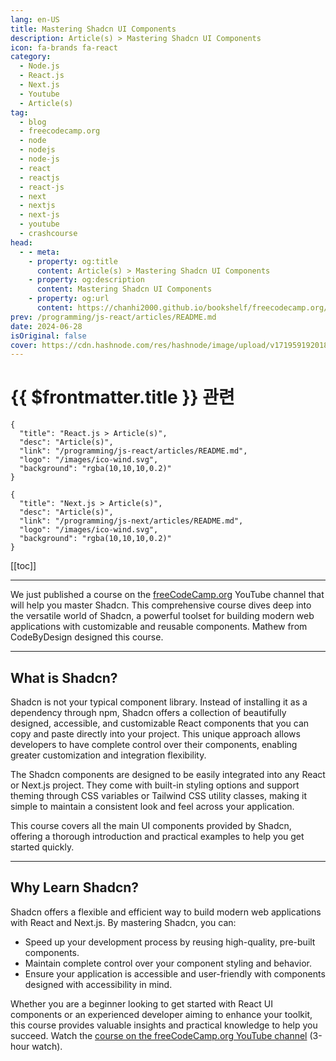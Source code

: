 ```yaml
---
lang: en-US
title: Mastering Shadcn UI Components
description: Article(s) > Mastering Shadcn UI Components
icon: fa-brands fa-react
category: 
  - Node.js
  - React.js
  - Next.js
  - Youtube
  - Article(s)
tag: 
  - blog
  - freecodecamp.org
  - node
  - nodejs
  - node-js
  - react
  - reactjs
  - react-js
  - next
  - nextjs
  - next-js
  - youtube
  - crashcourse
head:
  - - meta:
    - property: og:title
      content: Article(s) > Mastering Shadcn UI Components
    - property: og:description
      content: Mastering Shadcn UI Components
    - property: og:url
      content: https://chanhi2000.github.io/bookshelf/freecodecamp.org/mastering-shadcn-ui-components.html
prev: /programming/js-react/articles/README.md
date: 2024-06-28
isOriginal: false
cover: https://cdn.hashnode.com/res/hashnode/image/upload/v1719591920182/350c938e-9faa-4292-9a9c-826cbcf43bc7.jpeg
---
```


# {{ $frontmatter.title }} 관련

```component VPCard
{
  "title": "React.js > Article(s)",
  "desc": "Article(s)",
  "link": "/programming/js-react/articles/README.md",
  "logo": "/images/ico-wind.svg",
  "background": "rgba(10,10,10,0.2)"
}
```

```component VPCard
{
  "title": "Next.js > Article(s)",
  "desc": "Article(s)",
  "link": "/programming/js-next/articles/README.md",
  "logo": "/images/ico-wind.svg",
  "background": "rgba(10,10,10,0.2)"
}
```

[[toc]]

---

<SiteInfo
  name="Mastering Shadcn UI Components"
  desc="We just published a course on the freeCodeCamp.org YouTube channel that will help you master Shadcn. This comprehensive course dives deep into the versatile world of Shadcn, a powerful toolset for building modern web applications with customizable an..."
  url="https://freecodecamp.org/news/mastering-shadcn-ui-components/"
  logo="https://cdn.freecodecamp.org/universal/favicons/favicon.ico"
  preview="https://cdn.hashnode.com/res/hashnode/image/upload/v1719591920182/350c938e-9faa-4292-9a9c-826cbcf43bc7.jpeg"/>

We just published a course on the [<FontIcon icon="fa-brands fa-free-code-camp"/>freeCodeCamp.org](http://freeCodeCamp.org) YouTube channel that will help you master Shadcn. This comprehensive course dives deep into the versatile world of Shadcn, a powerful toolset for building modern web applications with customizable and reusable components. Mathew from CodeByDesign designed this course.

---

## What is Shadcn?

Shadcn is not your typical component library. Instead of installing it as a dependency through npm, Shadcn offers a collection of beautifully designed, accessible, and customizable React components that you can copy and paste directly into your project. This unique approach allows developers to have complete control over their components, enabling greater customization and integration flexibility.

The Shadcn components are designed to be easily integrated into any React or Next.js project. They come with built-in styling options and support theming through CSS variables or Tailwind CSS utility classes, making it simple to maintain a consistent look and feel across your application.

This course covers all the main UI components provided by Shadcn, offering a thorough introduction and practical examples to help you get started quickly.

---

## Why Learn Shadcn?

Shadcn offers a flexible and efficient way to build modern web applications with React and Next.js. By mastering Shadcn, you can:

- Speed up your development process by reusing high-quality, pre-built components.
- Maintain complete control over your component styling and behavior.
- Ensure your application is accessible and user-friendly with components designed with accessibility in mind.

Whether you are a beginner looking to get started with React UI components or an experienced developer aiming to enhance your toolkit, this course provides valuable insights and practical knowledge to help you succeed. Watch the [<FontIcon icon="fa-brands fa-youtube"/>course on the freeCodeCamp.org YouTube channel](https://youtu.be/oidnyW71W0A) (3-hour watch).

<VidStack src="youtube/oidnyW71W0A" />

